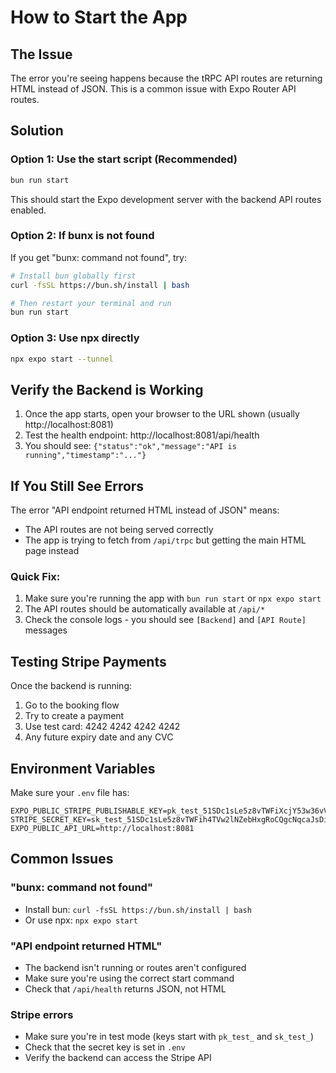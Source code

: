 # How to Start the App

## The Issue
The error you're seeing happens because the tRPC API routes are returning HTML instead of JSON. This is a common issue with Expo Router API routes.

## Solution

### Option 1: Use the start script (Recommended)
```bash
bun run start
```

This should start the Expo development server with the backend API routes enabled.

### Option 2: If bunx is not found
If you get "bunx: command not found", try:

```bash
# Install bun globally first
curl -fsSL https://bun.sh/install | bash

# Then restart your terminal and run
bun run start
```

### Option 3: Use npx directly
```bash
npx expo start --tunnel
```

## Verify the Backend is Working

1. Once the app starts, open your browser to the URL shown (usually http://localhost:8081)
2. Test the health endpoint: http://localhost:8081/api/health
3. You should see: `{"status":"ok","message":"API is running","timestamp":"..."}`

## If You Still See Errors

The error "API endpoint returned HTML instead of JSON" means:
- The API routes are not being served correctly
- The app is trying to fetch from `/api/trpc` but getting the main HTML page instead

### Quick Fix:
1. Make sure you're running the app with `bun run start` or `npx expo start`
2. The API routes should be automatically available at `/api/*`
3. Check the console logs - you should see `[Backend]` and `[API Route]` messages

## Testing Stripe Payments

Once the backend is running:
1. Go to the booking flow
2. Try to create a payment
3. Use test card: 4242 4242 4242 4242
4. Any future expiry date and any CVC

## Environment Variables

Make sure your `.env` file has:
```
EXPO_PUBLIC_STRIPE_PUBLISHABLE_KEY=pk_test_51SDc1sLe5z8vTWFiXcjY53w36vVFSFDfnlRebaVs0a9cccTJEZk2DHzr2rQp3tDp1XlobwOrMpN1nJdJ1DIa9Zpc002zUNcHVj
STRIPE_SECRET_KEY=sk_test_51SDc1sLe5z8vTWFih4TVw2lNZebHxgRoCQgcNqcaJsDirzDAlXFGVEt8UDl1n0YSOG2IhC3nke0wYNHB4v2tRG3w00tLsIETPD
EXPO_PUBLIC_API_URL=http://localhost:8081
```

## Common Issues

### "bunx: command not found"
- Install bun: `curl -fsSL https://bun.sh/install | bash`
- Or use npx: `npx expo start`

### "API endpoint returned HTML"
- The backend isn't running or routes aren't configured
- Make sure you're using the correct start command
- Check that `/api/health` returns JSON, not HTML

### Stripe errors
- Make sure you're in test mode (keys start with `pk_test_` and `sk_test_`)
- Check that the secret key is set in `.env`
- Verify the backend can access the Stripe API
